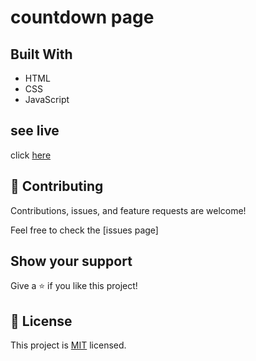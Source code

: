 
# countdown page


## Built With

- HTML
- CSS
- JavaScript

## see live

click [here](https://haadiiii.github.io/CountDown/)



## 🤝 Contributing

Contributions, issues, and feature requests are welcome!

Feel free to check the [issues page]

## Show your support

Give a ⭐️ if you like this project!


## 📝 License

This project is [MIT](./LICENSE) licensed.

